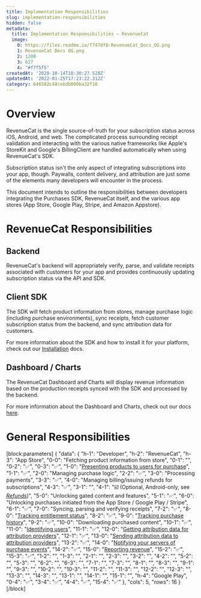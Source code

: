 ```yaml
---
title: Implementation Responsibilities
slug: implementation-responsibilities
hidden: false
metadata:
  title: Implementation Responsibilities – RevenueCat
  image:
    0: https://files.readme.io/f747df0-RevenueCat_Docs_OG.png
    1: RevenueCat Docs OG.png
    2: 1200
    3: 627
    4: "#f7f5f5"
createdAt: '2020-10-14T18:30:27.528Z'
updatedAt: '2022-01-25T17:23:22.312Z'
category: 646582c48cebdb000ba32f10
---
```

# Overview
RevenueCat is the single source-of-truth for your subscription status across iOS, Android, and web. The complicated process surrounding receipt validation and interacting with the various native frameworks like Apple's StoreKit and Google's BillingClient are handled automatically when using RevenueCat's SDK.

Subscription status isn't the only aspect of integrating subscriptions into your app, though. Paywalls, content delivery, and attribution are just some of the elements many developers will encounter in the process.

This document intends to outline the responsibilities between developers integrating the Purchases SDK, RevenueCat itself, and the various app stores (App Store, Google Play, Stripe, and Amazon Appstore).

# RevenueCat Responsibilities

## Backend

RevenueCat's backend will appropriately verify, parse, and validate receipts associated with customers for your app and provides continuously updating subscription status via the API and SDK.

## Client SDK

The SDK will fetch product information from stores, manage purchase logic (including purchase environments), sync receipts, fetch customer subscription status from the backend, and sync attribution data for customers.

For more information about the SDK and how to install it for your platform, check out our [Installation](https://docs.revenuecat.com/docs/installation) docs.

## Dashboard / Charts

The RevenueCat Dashboard and Charts will display revenue information based on the production receipts synced with the SDK and processed by the backend.

For more information about the Dashboard and Charts, check out our docs [here](https://docs.revenuecat.com/docs/overview).

# General Responsibilities
[block:parameters]
{
  "data": {
    "h-1": "Developer",
    "h-2": "RevenueCat",
    "h-3": "App Store",
    "0-0": "Fetching product information from store",
    "0-1": "",
    "0-2": "✅",
    "0-3": "✅",
    "1-0": "[Presenting products to users for purchase](https://docs.revenuecat.com/docs/displaying-products)",
    "1-1": "✅",
    "2-0": "Managing purchase logic",
    "2-2": "✅",
    "3-0": "Processing payments",
    "3-3": "✅",
    "4-0": "Managing billing/issuing refunds for subscriptions",
    "4-3": "✅",
    "3-1": "",
    "4-1": "☑️ (Optional, Android-only, see *[Refunds](https://docs.revenuecat.com/docs/customer-history#refunding-subscriptions)*)",
    "5-0": "Unlocking gated content and features",
    "5-1": "✅",
    "6-0": "Unlocking purchases initiated from the App Store / Google Play / Stripe",
    "6-1": "✅",
    "7-0": "Syncing, parsing and verifying receipts",
    "7-2": "✅",
    "8-0": "[Tracking entitlement status](https://docs.revenuecat.com/docs/purchaserinfo)",
    "8-2": "✅",
    "9-0": "[Tracking purchase history](https://docs.revenuecat.com/docs/customer-history)",
    "9-2": "✅",
    "10-0": "Downloading purchased content",
    "10-1": "✅",
    "11-0": "[Identifying users](https://docs.revenuecat.com/docs/user-ids)",
    "11-1": "✅",
    "12-0": "[Getting attribution data for attribution providers](doc:attribution)",
    "12-1": "✅",
    "13-0": "[Sending attribution data to attribution providers](doc:attribution)",
    "13-2": "✅",
    "14-0": "[Notifying your servers of purchase events](https://docs.revenuecat.com/docs/webhooks)",
    "14-2": "✅",
    "15-0": "[Reporting revenue](https://docs.revenuecat.com/docs/charts)",
    "15-2": "✅",
    "15-3": "✅",
    "1-2": "",
    "1-3": "",
    "2-1": "",
    "2-3": "",
    "3-2": "",
    "4-2": "",
    "5-2": "",
    "5-3": "",
    "6-2": "",
    "6-3": "",
    "7-1": "",
    "7-3": "",
    "8-1": "",
    "8-3": "",
    "9-1": "",
    "9-3": "",
    "10-2": "",
    "10-3": "",
    "11-2": "",
    "11-3": "",
    "12-2": "",
    "12-3": "",
    "13-3": "",
    "14-3": "",
    "13-1": "",
    "14-1": "",
    "15-1": "",
    "h-4": "Google Play",
    "0-4": "✅",
    "3-4": "✅",
    "4-4": "✅",
    "15-4": "✅"
  },
  "cols": 5,
  "rows": 16
}
[/block]